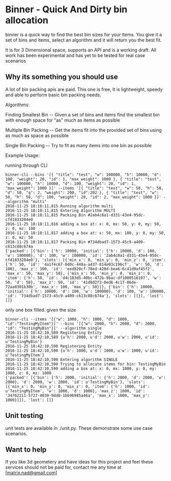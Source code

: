 Binner - Quick And Dirty bin allocation
==========================================================

binner is a quick way to find the best bin sizes for
your items. You give it a set of bins and items, select
an algorithm and it will return you the best fit.

It is for 3 Dimensional space, supports an API
and is a working draft. All work has been experimental 
and has yet to be tested for real case scenarios

Why its something you should use
-------------------------------------------------------

A lot of bin packing apis are paid. This one is free,
It is lightweight, speedy and able to perform basic
bin packing needs.

Algorithms:

Finding Smallest Bin -- Given a set of bins and items
find the smallest bin with enough space for "as" much 
as items as possible

Multiple Bin Packing -- Get the items fit into the provided
set of bins using as much as space as possible 

Single Bin Packing -- Try to fit as many items into one bin as
possible


Example Usage:

running through CLI

```
binner-cli --bins '[{ "title": "test", "w": 100000, "h": 10000, "d": 100, "weight": 20, "id": 1, "max_weight": 1000 }, { "title": "test", "w": 100000, "h": 10000, "d": 100, "weight": 20, "id": 1, "max_weight": 1000 }]' --items '[{ "title": "test", "w": 50, "h": 50, "d": 50, "q": 2, "weight": 200, "id":202 }, { "title": "test", "w": 50, "h": 50, "d": 100, "weight": 20, "id": 2, "max_weight": 1000 }]' --algorithm "multi"
2016-11-25 18:18:11,815 Running algorithm multi
2016-11-25 18:18:11,815 Entering Algorithm MULTI
2016-11-25 18:18:11,815 Packing Bin #2ab4c8a1-d331-43e4-95dc-cfd1833204e0
2016-11-25 18:18:11,816 adding a box at: x: 0, mx: 50, y: 0, my: 50, z: 0, mz: 100
2016-11-25 18:18:11,817 adding a box at: x: 50, mx: 100, y: 0, my: 50, z: 0, mz: 50
2016-11-25 18:18:11,817 Packing Bin #734dbad7-1573-45c9-a409-c613c88c674a
{'packed': [{'bin': {'h': 10000, 'initial': {'h': 10000, 'd': 100, 'w': 100000}, 'd': 100, 'w': 100000, 'id': '2ab4c8a1-d331-43e4-95dc-cfd1833204e0'}, 'slots': [{'min_x': 0, 'min_y': 0, 'min_z': 0, 'item': {'h': 50, 'id': '4a1f4c67-0d0c-448a-a437-814e03c196cf', 'w': 50, 'd': 100}, 'max_z': 100, 'id': 'eed820cf-78ed-420d-bea6-6c41d9af45f2', 'max_x': 50, 'max_y': 50}, {'min_x': 50, 'min_y': 0, 'min_z': 0, 'item': {'h': 50, 'id': 'd4c183d5-40bc-472b-9bac-df1000516107', 'w': 50, 'd': 50}, 'max_z': 50, 'id': '41d8d2f3-0ed6-4c17-86de-72aa0301b30b', 'max_x': 100, 'max_y': 50}]}, {'bin': {'h': 10000, 'initial': {'h': 10000, 'd': 100, 'w': 100000}, 'd': 100, 'w': 100000, 'id': '734dbad7-1573-45c9-a409-c613c88c674a'}, 'slots': []}], 'lost': []}
````

	
only one box filled. given the size

```
binner-cli --items '[{"w": 1000, "h": 1000, "d": 1000, "id":"TestingMyItem"}]' --bins '[{"w": 2000, "h": 2000, "d": 2000, "id": "TestingMyBin"}]' --algorithm single
2016-11-25 18:42:10,589 Registering Entity
2016-11-25 18:42:10,589 {u'h': 2000, u'd': 2000, u'w': 2000, u'id': u'TestingMyBin'}
2016-11-25 18:42:10,590 Registering Entity
2016-11-25 18:42:10,590 {u'h': 1000, u'd': 1000, u'w': 1000, u'id': u'TestingMyItem'}
2016-11-25 18:42:10,590 Entering algorithm SINGLE
2016-11-25 18:42:10,590 Trying to allocate items for bin: TestingMyBin
2016-11-25 18:42:10,590 adding a box at: x: 0, mx: 1000, y: 0, my: 1000, z: 0, mz: 1000
{'packed': [{'bin': {'h': 2000, 'initial': {'h': 2000, 'd': 2000, 'w': 2000}, 'd': 2000, 'w': 2000, 'id': u'TestingMyBin'}, 'slots': [{'min_x': 0, 'min_y': 0, 'min_z': 0, 'item': {'h': 1000, 'id': u'TestingMyItem', 'w': 1000, 'd': 1000}, 'max_z': 1000, 'id': '34762211-5727-4039-9dd8-1bb96985a46a', 'max_x': 1000, 'max_y': 1000}]}], 'lost': []}

```

Unit testing
-------------------------------------------------------------------

unit tests are available in ./unit.py. These demonstrate
some use case scenarios. 


Want to help
-------------------------------------------------------------------

If you like 3d geometery and have ideas for this project and feel
these services should not be paid for, contact me any time at [matrix.nad@gmail.com]
